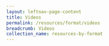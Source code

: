 ```yaml
---
layout: leftnav-page-content
title: Videos
permalink: /resources/format/videos
breadcrumb: Videos
collection_name: resources-by-format
---
```

